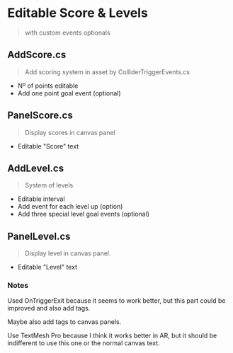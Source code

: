 # Editable Score & Levels 
> with custom events optionals



## AddScore.cs
>Add scoring system in asset by ColliderTriggerEvents.cs

  - Nº of points editable
  - Add one point goal event (optional)


## PanelScore.cs
>Display scores in canvas panel

  - Editable "Score" text



## AddLevel.cs
>System of levels

  - Editable interval
  - Add event for each level up (option)
  - Add three special level goal events (optional)


## PanelLevel.cs
>Display level in canvas panel.

  - Editable "Level" text




### Notes
 Used OnTriggerExit because it seems to work better, but this part could be improved and also add tags. 
 
 Maybe also add tags to canvas panels.
 
 Use TextMesh Pro because I think it works better in AR, but it should be indifferent to use this one or the normal canvas text.